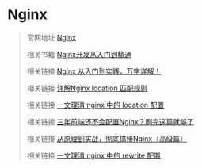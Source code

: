 # Nginx

> 官网地址 [Nginx](https://nginx.org/en/docs/)
>
> 相关书籍 [Nginx开发从入门到精通](https://tengine.taobao.org/book/index.html)
>
> 相关链接 [Nginx 从入门到实践，万字详解！](https://juejin.cn/post/6844904144235413512)
>
> 相关链接 [详解Nginx location 匹配规则](https://www.cnblogs.com/benwu/articles/15843305.html)
>
> 相关链接 [一文理清 nginx 中的 location 配置](https://segmentfault.com/a/1190000022315733)
>
> 相关链接 [三年前端还不会配置Nginx？刷完这篇就够了](https://juejin.cn/post/7270153705877241890)
>
> 相关链接 [从原理到实战，彻底搞懂Nginx（高级篇）](https://juejin.cn/post/6844904046789132301)
>
> 相关链接 [一文理清 nginx 中的 rewrite 配置](https://segmentfault.com/a/1190000022407797)
